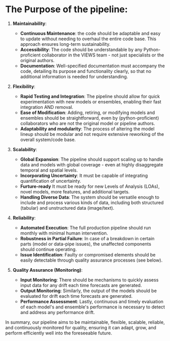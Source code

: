
# The Purpose of the pipeline:

1. **Maintainability**:
    - **Continuous Maintenance**: the code should be adaptable and easy to update without needing to overhaul the entire code base. This approach ensures long-term sustainability.
    - **Accessibility**: The code should be understandable by any Python-proficient collaborator in the VIEWS team - not just specialists or the original authors.
    - **Documentation**: Well-specified documentation must accompany the code, detailing its purpose and functionality clearly, so that no additional information is needed for understanding.

2. **Flexibility**:
    - **Rapid Testing and Integration**: The pipeline should allow for quick experimentation with new models or ensembles, enabling their fast integration AND removal.
    - **Ease of Modification**: Adding, retiring, or modifying models and ensembles should be straightforward, even by (python-proficient) collaborators who are not the original model or pipeline authors.
    - **Adaptability and modularity**: The process of altering the model lineup should be modular and not require extensive reworking of the overall system/code base.

3. **Scalability**:
    - **Global Expansion**: The pipeline should support scaling up to handle data and models with global coverage - even at highly disaggregate temporal and spatial levels.
    - **Incorporating Uncertainty**: It must be capable of integrating quantification of uncertainty.
    - **Furture-ready** It must be ready for new Levels of Analysis (LOAs), novel models, more features, and additional targets.
    - **Handling Diverse Data**: The system should be versatile enough to include and process various kinds of data, including both structured (tabular) and unstructured data (image/text).

4. **Reliability**:
    - **Automated Execution**: The full production pipeline should run monthly with minimal human intervention.
    - **Robustness in Partial Failure**: In case of a breakdown in certain parts (model or data-pipe issues), the unaffected components should continue operating.
    - **Issue Identification**: Faulty or compromised elements should be easily detectable through quality assurance processes (see below).

5. **Quality Assurance (Monitoring)**:
    - **Input Monitoring**: There should be mechanisms to quickly assess input data for any drift each time forecasts are generated.
    - **Output Monitoring**: Similarly, the output of the models should be evaluated for drift each time forecasts are generated.
    - **Performance Assessment**: Lastly, continuous and timely evaluation of each model's and ensemble's performance is necessary to detect and address any performance drift.

In summary, our pipeline aims to be maintainable, flexible, scalable, reliable, and continuously monitored for quality, ensuring it can adapt, grow, and perform efficiently well into the foreseeable future.